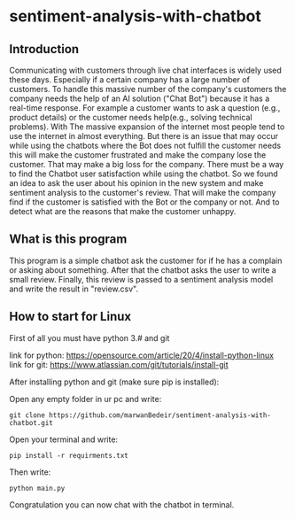 # sentiment-analysis-with-chatbot

## Introduction

Communicating with customers through live chat interfaces is widely used these days. Especially if a certain company has a large number of customers. To handle this massive number of the company's customers the company needs the help of an AI solution ("Chat Bot") because it has a real-time response. For example a customer wants to ask a question (e.g., product details) or the customer needs help(e.g., solving technical problems).  With The massive expansion of the internet most people tend to use the internet in almost everything. But there is an issue that may occur while using the chatbots where the Bot does not fulfill the customer needs this will make the customer frustrated and make the company lose the customer. That may make a big loss for the company. There must be a way to find the Chatbot user satisfaction while using the chatbot. So we found an idea to ask the user about his opinion in the new system and make sentiment analysis to the customer's review. That will make the company find if the customer is satisfied with the Bot or the company or not. And to detect what are the reasons that make the customer unhappy.

## What is this program

This program is a simple chatbot ask the customer for if he has a complain or asking about something. After that the chatbot asks the user to write a small review. Finally, this review is passed to a sentiment analysis model and write the result in "review.csv". 

## How to start for Linux

First of all you must have python 3.# and git

link for python: https://opensource.com/article/20/4/install-python-linux
link for git: https://www.atlassian.com/git/tutorials/install-git

After installing python and git (make sure pip is installed):

Open any empty folder in ur pc and write:

```git clone https://github.com/marwanBedeir/sentiment-analysis-with-chatbot.git```

Open your terminal and write:

```pip install -r requirments.txt```

Then write:

```python main.py```

Congratulation you can now chat with the chatbot in terminal.


 
